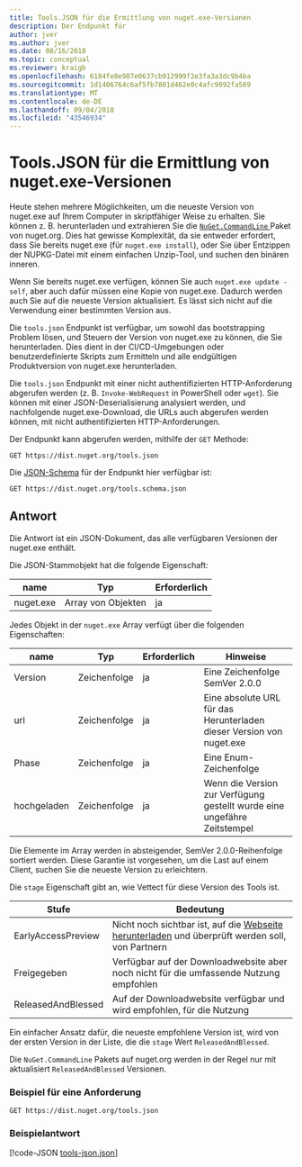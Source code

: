 ```yaml
---
title: Tools.JSON für die Ermittlung von nuget.exe-Versionen
description: Der Endpunkt für
author: jver
ms.author: jver
ms.date: 08/16/2018
ms.topic: conceptual
ms.reviewer: kraigb
ms.openlocfilehash: 6184fe8e987e0637cb912999f2e3fa3a3dc9b4ba
ms.sourcegitcommit: 1d1406764c6af5fb7801d462e0c4afc9092fa569
ms.translationtype: MT
ms.contentlocale: de-DE
ms.lasthandoff: 09/04/2018
ms.locfileid: "43546934"
---
```

# <a name="toolsjson-for-discovering-nugetexe-versions"></a>Tools.JSON für die Ermittlung von nuget.exe-Versionen

Heute stehen mehrere Möglichkeiten, um die neueste Version von nuget.exe auf Ihrem Computer in skriptfähiger Weise zu erhalten. Sie können z. B. herunterladen und extrahieren Sie die [ `NuGet.CommandLine` ](https://www.nuget.org/packages/NuGet.CommandLine/) Paket von nuget.org. Dies hat gewisse Komplexität, da sie entweder erfordert, dass Sie bereits nuget.exe (für `nuget.exe install`), oder Sie über Entzippen der NUPKG-Datei mit einem einfachen Unzip-Tool, und suchen den binären inneren.

Wenn Sie bereits nuget.exe verfügen, können Sie auch `nuget.exe update -self`, aber auch dafür müssen eine Kopie von nuget.exe. Dadurch werden auch Sie auf die neueste Version aktualisiert. Es lässt sich nicht auf die Verwendung einer bestimmten Version aus.

Die `tools.json` Endpunkt ist verfügbar, um sowohl das bootstrapping Problem lösen, und Steuern der Version von nuget.exe zu können, die Sie herunterladen. Dies dient in der CI/CD-Umgebungen oder benutzerdefinierte Skripts zum Ermitteln und alle endgültigen Produktversion von nuget.exe herunterladen.

Die `tools.json` Endpunkt mit einer nicht authentifizierten HTTP-Anforderung abgerufen werden (z. B. `Invoke-WebRequest` in PowerShell oder `wget`). Sie können mit einer JSON-Deserialisierung analysiert werden, und nachfolgende nuget.exe-Download, die URLs auch abgerufen werden können, mit nicht authentifizierten HTTP-Anforderungen.

Der Endpunkt kann abgerufen werden, mithilfe der `GET` Methode:

    GET https://dist.nuget.org/tools.json

Die [JSON-Schema](http://json-schema.org/) für der Endpunkt hier verfügbar ist:

    GET https://dist.nuget.org/tools.schema.json

## <a name="response"></a>Antwort

Die Antwort ist ein JSON-Dokument, das alle verfügbaren Versionen der nuget.exe enthält.

Die JSON-Stammobjekt hat die folgende Eigenschaft:

name      | Typ             | Erforderlich
--------- | ---------------- | --------
nuget.exe | Array von Objekten | ja

Jedes Objekt in der `nuget.exe` Array verfügt über die folgenden Eigenschaften:

name     | Typ   | Erforderlich | Hinweise
-------- | ------ | -------- | -----
Version  | Zeichenfolge | ja      | Eine Zeichenfolge SemVer 2.0.0
url      | Zeichenfolge | ja      | Eine absolute URL für das Herunterladen dieser Version von nuget.exe
Phase    | Zeichenfolge | ja      | Eine Enum-Zeichenfolge
hochgeladen | Zeichenfolge | ja      | Wenn die Version zur Verfügung gestellt wurde eine ungefähre Zeitstempel

Die Elemente im Array werden in absteigender, SemVer 2.0.0-Reihenfolge sortiert werden. Diese Garantie ist vorgesehen, um die Last auf einem Client, suchen Sie die neueste Version zu erleichtern. 

Die `stage` Eigenschaft gibt an, wie Vettect für diese Version des Tools ist. 

Stufe              | Bedeutung
------------------ | ------
EarlyAccessPreview | Nicht noch sichtbar ist, auf die [Webseite herunterladen](https://www.nuget.org/downloads) und überprüft werden soll, von Partnern
Freigegeben           | Verfügbar auf der Downloadwebsite aber noch nicht für die umfassende Nutzung empfohlen
ReleasedAndBlessed | Auf der Downloadwebsite verfügbar und wird empfohlen, für die Nutzung

Ein einfacher Ansatz dafür, die neueste empfohlene Version ist, wird von der ersten Version in der Liste, die die `stage` Wert `ReleasedAndBlessed`.

Die `NuGet.CommandLine` Pakets auf nuget.org werden in der Regel nur mit aktualisiert `ReleasedAndBlessed` Versionen.

### <a name="sample-request"></a>Beispiel für eine Anforderung

    GET https://dist.nuget.org/tools.json

### <a name="sample-response"></a>Beispielantwort

[!code-JSON [tools-json.json](./_data/tools-json.json)]
